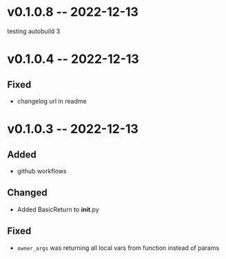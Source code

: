 
# v0.1.0.8 -- 2022-12-13
testing autobuild 3

# v0.1.0.4 -- 2022-12-13

## Fixed

- changelog url in readme

# v0.1.0.3 -- 2022-12-13

## Added

- github workflows

## Changed

- Added BasicReturn to __init__.py

## Fixed

- `owner_args` was returning all local vars from function instead of params
